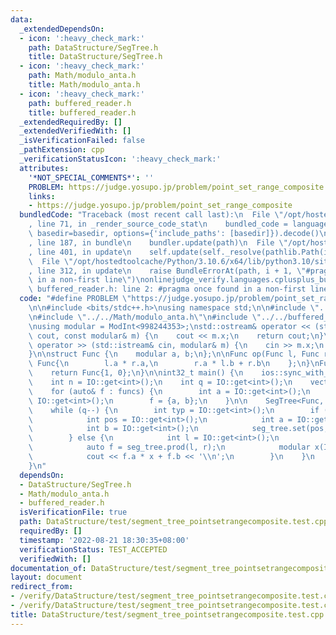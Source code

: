 ```yaml
---
data:
  _extendedDependsOn:
  - icon: ':heavy_check_mark:'
    path: DataStructure/SegTree.h
    title: DataStructure/SegTree.h
  - icon: ':heavy_check_mark:'
    path: Math/modulo_anta.h
    title: Math/modulo_anta.h
  - icon: ':heavy_check_mark:'
    path: buffered_reader.h
    title: buffered_reader.h
  _extendedRequiredBy: []
  _extendedVerifiedWith: []
  _isVerificationFailed: false
  _pathExtension: cpp
  _verificationStatusIcon: ':heavy_check_mark:'
  attributes:
    '*NOT_SPECIAL_COMMENTS*': ''
    PROBLEM: https://judge.yosupo.jp/problem/point_set_range_composite
    links:
    - https://judge.yosupo.jp/problem/point_set_range_composite
  bundledCode: "Traceback (most recent call last):\n  File \"/opt/hostedtoolcache/Python/3.10.6/x64/lib/python3.10/site-packages/onlinejudge_verify/documentation/build.py\"\
    , line 71, in _render_source_code_stat\n    bundled_code = language.bundle(stat.path,\
    \ basedir=basedir, options={'include_paths': [basedir]}).decode()\n  File \"/opt/hostedtoolcache/Python/3.10.6/x64/lib/python3.10/site-packages/onlinejudge_verify/languages/cplusplus.py\"\
    , line 187, in bundle\n    bundler.update(path)\n  File \"/opt/hostedtoolcache/Python/3.10.6/x64/lib/python3.10/site-packages/onlinejudge_verify/languages/cplusplus_bundle.py\"\
    , line 401, in update\n    self.update(self._resolve(pathlib.Path(included), included_from=path))\n\
    \  File \"/opt/hostedtoolcache/Python/3.10.6/x64/lib/python3.10/site-packages/onlinejudge_verify/languages/cplusplus_bundle.py\"\
    , line 312, in update\n    raise BundleErrorAt(path, i + 1, \"#pragma once found\
    \ in a non-first line\")\nonlinejudge_verify.languages.cplusplus_bundle.BundleErrorAt:\
    \ buffered_reader.h: line 2: #pragma once found in a non-first line\n"
  code: "#define PROBLEM \"https://judge.yosupo.jp/problem/point_set_range_composite\"\
    \n\n#include <bits/stdc++.h>\nusing namespace std;\n\n#include \"../SegTree.h\"\
    \n#include \"../../Math/modulo_anta.h\"\n#include \"../../buffered_reader.h\"\n\
    \nusing modular = ModInt<998244353>;\nstd::ostream& operator << (std::ostream&\
    \ cout, const modular& m) {\n    cout << m.x;\n    return cout;\n}\nstd::istream&\
    \ operator >> (std::istream& cin, modular& m) {\n    cin >> m.x;\n    return cin;\n\
    }\n\nstruct Func {\n    modular a, b;\n};\n\nFunc op(Func l, Func r) {\n    return\
    \ Func{\n        l.a * r.a,\n        r.a * l.b + r.b\n    };\n}\nFunc e() {\n\
    \    return Func{1, 0};\n}\n\nint32_t main() {\n    ios::sync_with_stdio(0); cin.tie(0);\n\
    \    int n = IO::get<int>();\n    int q = IO::get<int>();\n    vector<Func> funcs(n);\n\
    \    for (auto& f : funcs) {\n        int a = IO::get<int>();\n        int b =\
    \ IO::get<int>();\n        f = {a, b};\n    }\n\n    SegTree<Func, op, e> seg_tree(funcs);\n\
    \    while (q--) {\n        int typ = IO::get<int>();\n        if (typ == 0) {\n\
    \            int pos = IO::get<int>();\n            int a = IO::get<int>();\n\
    \            int b = IO::get<int>();\n            seg_tree.set(pos, {a, b});\n\
    \        } else {\n            int l = IO::get<int>();\n            int r = IO::get<int>();\n\
    \            auto f = seg_tree.prod(l, r);\n            modular x(IO::get<int>());\n\
    \            cout << f.a * x + f.b << '\\n';\n        }\n    }\n    return 0;\n\
    }\n"
  dependsOn:
  - DataStructure/SegTree.h
  - Math/modulo_anta.h
  - buffered_reader.h
  isVerificationFile: true
  path: DataStructure/test/segment_tree_pointsetrangecomposite.test.cpp
  requiredBy: []
  timestamp: '2022-08-21 18:30:35+08:00'
  verificationStatus: TEST_ACCEPTED
  verifiedWith: []
documentation_of: DataStructure/test/segment_tree_pointsetrangecomposite.test.cpp
layout: document
redirect_from:
- /verify/DataStructure/test/segment_tree_pointsetrangecomposite.test.cpp
- /verify/DataStructure/test/segment_tree_pointsetrangecomposite.test.cpp.html
title: DataStructure/test/segment_tree_pointsetrangecomposite.test.cpp
---
```

